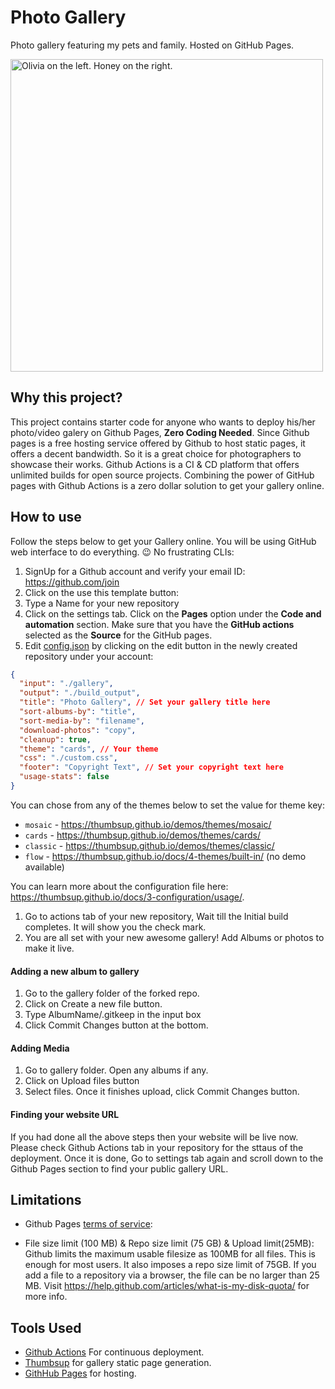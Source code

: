 # Photo Gallery

Photo gallery featuring my pets and family. Hosted on GitHub Pages.

<img alt="Olivia on the left. Honey on the right." src="https://miguelpimentel.do/photo-gallery/media/large/xhf-photo124.jpg" width="500px"/>

## Why this project?

This project contains starter code for anyone who wants to deploy his/her photo/video galery on Github Pages,
**Zero Coding Needed**. Since Github pages is a free hosting service offered by Github to host static pages, it
offers a decent bandwidth. So it is a great choice for photographers to showcase their works. Github Actions is a CI & CD
platform that offers unlimited builds for open source projects. Combining the power of GitHub pages with Github Actions is
a zero dollar solution to get your gallery online.

## How to use

Follow the steps below to get your Gallery online. You will be using GitHub web interface to do everything.
:wink: No frustrating CLIs:

1. SignUp for a Github account and verify your email ID: https://github.com/join
2. Click on the use this template button:
3. Type a Name for your new repository
4. Click on the settings tab. Click on the **Pages** option under the **Code and automation** section. Make sure that you have the **GitHub actions** selected as the **Source** for the GitHub pages.
5. Edit [config.json](config.json) by clicking on the edit button in the newly created repository under your account:

```json
{
  "input": "./gallery",
  "output": "./build_output",
  "title": "Photo Gallery", // Set your gallery title here
  "sort-albums-by": "title",
  "sort-media-by": "filename",
  "download-photos": "copy",
  "cleanup": true,
  "theme": "cards", // Your theme
  "css": "./custom.css",
  "footer": "Copyright Text", // Set your copyright text here
  "usage-stats": false
}
```

You can chose from any of the themes below to set the value for theme key:

- `mosaic` - https://thumbsup.github.io/demos/themes/mosaic/
- `cards` - https://thumbsup.github.io/demos/themes/cards/
- `classic` - https://thumbsup.github.io/demos/themes/classic/
- `flow` - https://thumbsup.github.io/docs/4-themes/built-in/ (no demo available)

You can learn more about the configuration file here: https://thumbsup.github.io/docs/3-configuration/usage/.

1. Go to actions tab of your new repository, Wait till the Initial build completes. It will show you the check mark.
2. You are all set with your new awesome gallery! Add Albums or photos to make it live.

#### Adding a new album to gallery

1. Go to the gallery folder of the forked repo.
2. Click on Create a new file button.
3. Type AlbumName/.gitkeep in the input box
4. Click Commit Changes button at the bottom.

#### Adding Media

1. Go to gallery folder. Open any albums if any.
2. Click on Upload files button
3. Select files. Once it finishes upload, click Commit Changes button.

#### Finding your website URL

If you had done all the above steps then your website will be live now. Please check Github Actions tab in your repository for the sttaus of the
deployment. Once it is done, Go to settings tab again and scroll down to the Github Pages section to find your public gallery URL.

## Limitations

- Github Pages [terms of service](https://help.github.com/articles/github-terms-of-service/):

- File size limit (100 MB) & Repo size limit (75 GB) & Upload limit(25MB): Github limits the maximum usable filesize as 100MB for all files. This is enough for most users. It also imposes a repo size limit of 75GB. If you add a file to a repository via a browser, the file can be no larger than 25 MB. Visit https://help.github.com/articles/what-is-my-disk-quota/ for more info.

## Tools Used

- [Github Actions](https://github.com/features/actions) For continuous deployment.
- [Thumbsup](https://thumbsup.github.io/) for gallery static page generation.
- [GithHub Pages](https://pages.github.com/) for hosting.
